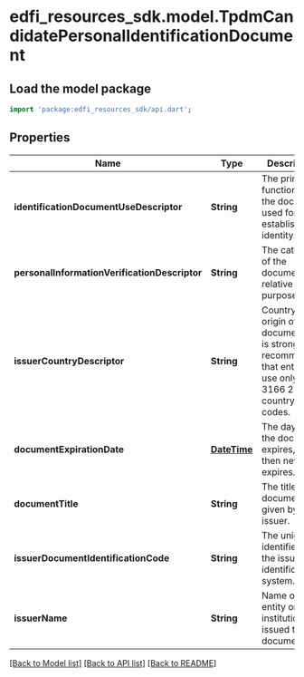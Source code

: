 # edfi_resources_sdk.model.TpdmCandidatePersonalIdentificationDocument

## Load the model package
```dart
import 'package:edfi_resources_sdk/api.dart';
```

## Properties
Name | Type | Description | Notes
------------ | ------------- | ------------- | -------------
**identificationDocumentUseDescriptor** | **String** | The primary function of the document used for establishing identity. | 
**personalInformationVerificationDescriptor** | **String** | The category of the document relative to its purpose. | 
**issuerCountryDescriptor** | **String** | Country of origin of the document. It is strongly recommended that entries use only ISO 3166 2-letter country codes. | [optional] 
**documentExpirationDate** | [**DateTime**](DateTime.md) | The day when the document  expires, if null then never expires. | [optional] 
**documentTitle** | **String** | The title of the document given by the issuer. | [optional] 
**issuerDocumentIdentificationCode** | **String** | The unique identifier on the issuer's identification system. | [optional] 
**issuerName** | **String** | Name of the entity or institution that issued the document. | [optional] 

[[Back to Model list]](../README.md#documentation-for-models) [[Back to API list]](../README.md#documentation-for-api-endpoints) [[Back to README]](../README.md)



